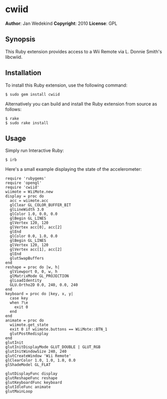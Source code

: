 cwiid
=====

**Author**:       Jan Wedekind
**Copyright**:    2010
**License**:      GPL

Synopsis
--------

This Ruby extension provides access to a Wii Remote via L. Donnie Smith's libcwiid.

Installation
------------

To install this Ruby extension, use the following command:

    $ sudo gem install cwiid

Alternatively you can build and install the Ruby extension from source as follows:

    $ rake
    $ sudo rake install

Usage
-----

Simply run Interactive Ruby:

    $ irb

Here's a small example displaying the state of the accelerometer:

    require 'rubygems'
    require 'opengl'
    require 'cwiid'
    wiimote = WiiMote.new
    display = proc do
      acc = wiimote.acc
      glClear GL_COLOR_BUFFER_BIT
      glLineWidth 3.0
      glColor 1.0, 0.0, 0.0
      glBegin GL_LINES
      glVertex 120, 120
      glVertex acc[0], acc[2]
      glEnd
      glColor 0.0, 1.0, 0.0
      glBegin GL_LINES
      glVertex 120, 120
      glVertex acc[1], acc[2]
      glEnd
      glutSwapBuffers
    end
    reshape = proc do |w, h|
      glViewport 0, 0, w, h
      glMatrixMode GL_PROJECTION
      glLoadIdentity
      GLU.Ortho2D 0.0, 240, 0.0, 240
    end
    keyboard = proc do |key, x, y|
      case key
      when ?\e
        exit 0
      end
    end
    animate = proc do
      wiimote.get_state
      exit 0 if wiimote.buttons == WiiMote::BTN_1
      glutPostRedisplay
    end
    glutInit
    glutInitDisplayMode GLUT_DOUBLE | GLUT_RGB
    glutInitWindowSize 240, 240
    glutCreateWindow 'Wii Remote'
    glClearColor 1.0, 1.0, 1.0, 0.0
    glShadeModel GL_FLAT
    
    glutDisplayFunc display
    glutReshapeFunc reshape
    glutKeyboardFunc keyboard
    glutIdleFunc animate
    glutMainLoop

